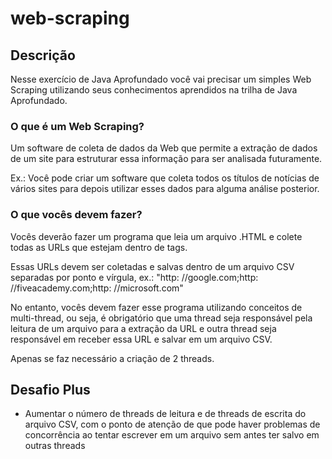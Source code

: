 # web-scraping

## Descrição

Nesse exercício de Java Aprofundado você vai precisar um simples Web Scraping utilizando seus conhecimentos aprendidos na trilha de Java Aprofundado.

### O que é um Web Scraping?

Um software de coleta de dados da Web que permite a extração de dados de um site para estruturar essa informação para ser analisada futuramente.

Ex.: Você pode criar um software que coleta todos os títulos de notícias de vários sites para depois utilizar esses dados para alguma análise posterior.

### O que vocês devem fazer?

Vocês deverão fazer um programa que leia um arquivo .HTML e colete todas as URLs que estejam dentro de tags.

Essas URLs devem ser coletadas e salvas dentro de um arquivo CSV separadas por ponto e vírgula, ex.:
"http: //google.com;http: //fiveacademy.com;http: //microsoft.com"

No entanto, vocês devem fazer esse programa utilizando conceitos de multi-thread, ou seja, é obrigatório que uma thread seja responsável pela leitura de um arquivo para a extração da URL e outra thread seja responsável em receber essa URL e salvar em um arquivo CSV.

Apenas se faz necessário a criação de 2 threads.

## Desafio Plus

- Aumentar o número de threads de leitura e de threads de escrita do arquivo CSV, com o ponto de atenção de que pode haver problemas de concorrência ao tentar escrever em um arquivo sem antes ter salvo em outras threads
